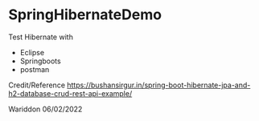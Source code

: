 # SpringHibernateDemo

Test Hibernate 
with
  - Eclipse 
  - Springboots 
  - postman
  
  
Credit/Reference 
https://bushansirgur.in/spring-boot-hibernate-jpa-and-h2-database-crud-rest-api-example/

  Wariddon 
  06/02/2022
